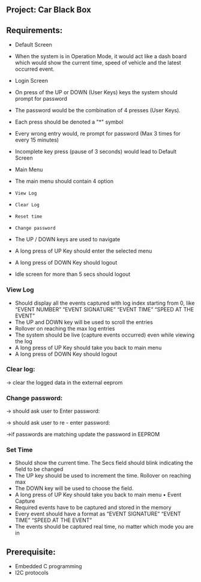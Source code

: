 ## Project: Car Black Box

## Requirements:
* Default Screen

*    When the system is in Operation Mode, it would act like a dash board which
would show the current time, speed of vehicle and the latest occurred event.

* Login Screen
*    On press of the UP or DOWN (User Keys) keys the system should prompt for
password
*    The password would be the combination of 4 presses (User Keys).
*    Each press should be denoted a "*" symbol
*    Every wrong entry would, re prompt for password (Max 3 times for every 15
minutes)
*    Incomplete key press (pause of 3 seconds) would lead to Default Screen
* Main Menu
*    The main menu should contain 4 option

*     View Log

*     Clear Log

*     Reset time

*     Change password

* The UP / DOWN keys are used to navigate
* A long press of UP Key should enter the selected menu
* A long press of DOWN Key should logout
* Idle screen for more than 5 secs should logout


### View Log
* Should display all the events captured with log index starting from 0, like
“EVENT NUMBER” “EVENT SIGNATURE” “EVENT TIME” “SPEED AT THE EVENT”
* The UP and DOWN key will be used to scroll the entries
* Rollover on reaching the max log entries
* The system should be live (capture events occurred) even while viewing the log
* A long press of UP Key should take you back to main menu
* A long press of DOWN Key should logout
### Clear log:
-> clear the logged data in the external eeprom
### Change password:
-> should ask user to Enter password:

-> should ask user to re - enter password:

->if passwords are matching update the password in EEPROM
### Set Time
* Should show the current time. The Secs field should blink indicating the field to
be changed
* The UP key should be used to increment the time. Rollover on reaching max
* The DOWN key will be used to choose the field.
* A long press of UP Key should take you back to main menu
• Event Capture
* Required events have to be captured and stored in the memory
* Every event should have a format as
“EVENT SIGNATURE” “EVENT TIME” “SPEED AT THE EVENT”
* The events should be captured real time, no matter which mode you are in
## Prerequisite:
* Embedded C programming
* I2C protocols
